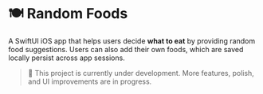 # **🍽️ Random Foods**

A SwiftUI iOS app that helps users decide **what to eat** by providing random food suggestions. Users can also add their own foods, which are saved locally persist across app sessions. 

> 🚧 This project is currently under development. More features, polish, and UI improvements are in progress.
